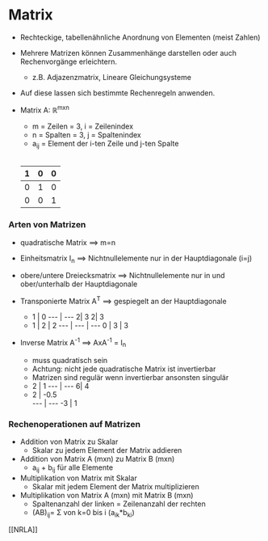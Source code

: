 # Matrix
+ Rechteckige, tabellenähnliche Anordnung von Elementen (meist Zahlen)
+ Mehrere Matrizen können Zusammenhänge darstellen oder auch Rechenvorgänge erleichtern.
	+ z.B. Adjazenzmatrix, Lineare Gleichungsysteme
+ Auf diese lassen sich bestimmte Rechenregeln anwenden.
+ Matrix A: ℝ<sup>mxn</sup>  
	+ m = Zeilen = 3,  i = Zeilenindex
	+ n = Spalten = 3,  j = Spaltenindex
	+ a<sub>ij</sub> = Element der i-ten Zeile und j-ten Spalte
	<br>

	1 | 0 | 0 
	--- | --- | ---
	0 | 1 | 0 
	0 | 0 | 1 

### Arten von Matrizen
+ quadratische Matrix ==> m=n
+ Einheitsmatrix I<sub>n</sub> ==> Nichtnullelemente nur in der Hauptdiagonale (i=j)
+ obere/untere Dreiecksmatrix ==> Nichtnullelemente nur in und ober/unterhalb der Hauptdiagonale
+ Transponierte Matrix A<sup>T</sup> ==> gespiegelt an der Hauptdiagonale
	+ 1 | 0 
	--- | ---
	2| 3
	2| 3
	+ 1 | 2 | 2 
	--- | --- | ---
	0 | 3 | 3 
	
+ Inverse Matrix A<sup>-1</sup> ==> AxA<sup>-1</sup> = I<sub>n</sub>
	+ muss quadratisch sein
	+ Achtung: nicht jede quadratische Matrix ist invertierbar
	+ Matrizen sind regulär wenn invertierbar ansonsten singulär
	+ 2 | 1 
	--- | ---
	6| 4
	+ 2 | -0.5  
	--- | --- 
	-3 | 1 
	
### Rechenoperationen auf Matrizen
+ Addition von Matrix zu Skalar
	+ Skalar zu jedem Element der Matrix addieren
+  Addition von Matrix A (mxn) zu Matrix B (mxn)
	+ a<sub>ij</sub> + b<sub>ij</sub> für alle Elemente
+ Multiplikation von Matrix mit Skalar
	+ Skalar mit jedem Element der Matrix multiplizieren
+  Multiplikation von Matrix A (mxn) mit Matrix B (mxn)
	+  Spaltenanzahl der linken = Zeilenanzahl der rechten
	+ (AB)<sub>ij</sub>= Σ von k=0 bis i (a<sub>ik</sub>*b<sub>ki</sub>)

[[NRLA]]